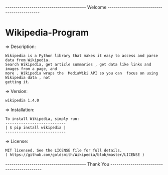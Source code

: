 ---------------------------------------- Welcome --------------------------------------------

# Wikipedia-Program

=> Description:

    Wikipedia is a Python library that makes it easy to access and parse data from Wikipedia.
    Search Wikipedia, get article summaries , get data like links and images from a page, and 
    more . Wikipedia wraps the  MediaWiki API so you can  focus on using Wikipedia data , not
    getting it.
    
=> Version:

    wikipedia 1.4.0
    
=> Installation:

    To install Wikipedia, simply run:
    ---------------------------
    | $ pip install wikipedia |
    ---------------------------
    
=> License:
    
    MIT licensed. See the LICENSE file for full details.
    ( https://github.com/goldsmith/Wikipedia/blob/master/LICENSE )

---------------------------------------- Thank You --------------------------------------------
